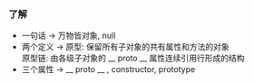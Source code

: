 ### 了解
* 一句话 → 万物皆对象, null
* 两个定义 → 原型: 保留所有子对象的共有属性和方法的对象 \
原型链: 由各级子对象的 __ proto __ 属性连续引用行形成的结构
* 三个属性 → __ proto __ , constructor, prototype
### 